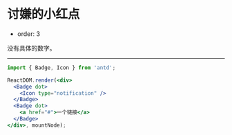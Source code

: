 # 讨嫌的小红点

- order: 3

没有具体的数字。

---

````jsx
import { Badge, Icon } from 'antd';

ReactDOM.render(<div>
  <Badge dot>
    <Icon type="notification" />
  </Badge>
  <Badge dot>
    <a href="#">一个链接</a>
  </Badge>
</div>, mountNode);
````

<style>
.anticon-notification {
  width: 16px;
  height: 16px;
  line-height: 16px;
  font-size: 16px;
}
</style>
